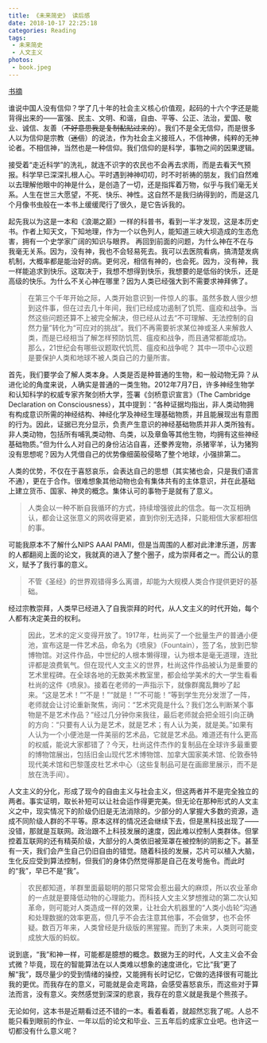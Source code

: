 ```yaml
---
title: 《未来简史》 读后感
date: 2018-10-17 22:25:18
categories: Reading
tags: 
 - 未来简史
 - 人文主义
photos:
 - book.jpeg
---
```


[书摘](clipping.txt)

谁说中国人没有信仰？学了几十年的社会主义核心价值观，起码的十六个字还是能背得出来的——富强、民主、文明、和谐，自由、平等、公正、法治，爱国、敬业、诚信、友善（~~不好意思我是复制黏贴过来的~~）。我们不是全无信仰，而是很多人以为信仰是宗教（~~迷信~~）的说法，作为社会主义接班人，不信神佛，纯粹的无神论者。不相信神，当然也是一种信仰。我们信仰的是科学，事物之间的因果逻辑。

接受着“走近科学”的洗礼，就连不识字的农民也不会再去求雨，而是去看天气预报。科学早已深深扎根人心。平时遇到神神叨叨，时不时祈祷的朋友，我们自然难以去理解他眼中的神是什么，是创造了一切，还是指挥着万物，似乎与我们毫无关系。人生在世三大愿望，不死、快乐、神性。这自然不是我归纳得到的，而是这几个月像书虫般在一本书上缓缓爬行了很久，是它告诉我的。

起先我以为这是一本和《浪潮之巅》一样的科普书，看到一半才发现，这是本历史书。作者上知天文，下知地理，作为一个以色列人，能知道三峡大坝造成的生态危害，拥有一个史学家广阔的知识与眼界。
再回到前面的问题，为什么神在不在与我毫无关系。因为，没有神，我也不会轻易死去。我可以去医院看病，搞清楚发病机制，大概率都是能治好的病。更何况，相信有神的，也会死。因为，没有神，我一样能追求到快乐。这取决于，我想不想得到快乐，我想要的是低俗的快乐，还是高级的快乐。为什么不关心神在哪里？因为人类已经强大到不需要求神拜佛了。

>   在第三个千年开始之际，人类开始意识到一件惊人的事。虽然多数人很少想到这件事，但在过去几十年间，我们已经成功遏制了饥荒、瘟疫和战争。当然这些问题还算不上被完全解决，但已经从过去“不可理解、无法控制的自然力量”转化为“可应对的挑战”。我们不再需要祈求某位神或圣人来解救人类，而是已经相当了解怎样预防饥荒、瘟疫和战争，而且通常都能成功。
>   那么，21世纪会有哪些议题取代饥荒、瘟疫和战争呢？ 其中一项中心议题是要保护人类和地球不被人类自己的力量所害。

首先，我们要学会了解人类本身。人类是否是种普通的生物，和一般动物无异？从进化论的角度来说，人确实是普通的一类生物。2012年7月7日，许多神经生物学和认知科学的权威专家齐聚剑桥大学，签署《剑桥意识宣言》（The Cambridge Declaration on Consciousness），其中提到：“各种证据均指出，非人类动物拥有构成意识所需的神经结构、神经化学及神经生理基础物质，并且能展现出有意图的行为。因此，证据已充分显示，负责产生意识的神经基础物质并非人类所独有。非人类动物，包括所有哺乳类动物、鸟类，以及章鱼等其他生物，均拥有这些神经基础物质。”但为什么人对自己的身份沾沾自喜，还豢养宠物，杀猪宰羊，认为猪狗没有思想呢？因为人凭借自己的优势像细菌般侵略了整个地球，小强排第二。

人类的优势，不仅在于喜怒哀乐，会表达自己的思想（其实猪也会，只是我们语言不通），更在于合作。很难想象其他动物也会有集体共有的主体意识，并在此基础上建立货币、国家、神灵的概念。集体认可的事物于是就有了意义。

>   人类会以一种不断自我循环的方式，持续增强彼此的信念。每一次互相确认，都会让这张意义的网收得更紧，直到你别无选择，只能相信大家都相信的事。

可能我原本不了解什么NIPS AAAI PAMI，但是当周围的人都对此津津乐道，厉害的人都翻阅上面的论文，我就真的进入了整个圈子，成为崇拜者之一。而公认的意义，赋予了我行事的意义。

>   不管《圣经》的世界观错得多么离谱，却能为大规模人类合作提供更好的基础。

经过宗教崇拜，人类早已经进入了自我崇拜的时代，从人文主义的时代开始，每个人都有决定美丑的权利。

>   因此，艺术的定义变得开放了。1917年，杜尚买了一个批量生产的普通小便池，宣布这是一件艺术品，命名为《喷泉》（Fountain），签了名，放到巴黎博物馆。对这件作品，中世纪的人根本懒得理，认为根本是毫无道理，连批评都是浪费氧气。但在现代人文主义的世界，杜尚这件作品被认为是重要的艺术里程碑。在全球各地的无数美术教室里，都会给学美术的大一学生看看杜尚的这件《喷泉》。接着在老师的一声指示下，就像群魔乱舞吵了起来。“这是艺术！”“不是！”“就是！”“不可能！”等到学生充分发泄了一阵，老师就会让讨论重新聚焦，询问：“艺术究竟是什么？我们怎么判断某个事物是不是艺术作品？”经过几分钟你来我往，最后老师就会把全班引向正确的方向：“只要有人认为是艺术，就是艺术；有人认为美，就是美。”如果有人认为一个小便池是一件美丽的艺术品，它就是艺术品。难道还有什么更高的权威，能说大家都错了？今天，杜尚这件杰作的复制品在全球许多最重要的博物馆展出，包括旧金山现代艺术博物馆、加拿大国家美术馆、伦敦泰特现代美术馆和巴黎蓬皮杜艺术中心（这些复制品可是在画廊里展示，而不是放在洗手间）。

人文主义的分化，形成了现今的自由主义与社会主义，但这两者并不是完全独立的两者。事实证明，取长补短可以让社会运作得更完美。但无论在那种形式的人文主义之中，现实情况下的阶级仍旧是无法消除的。少部分的人掌握大多数的资源，造成不同阶级人群的不平等。原本这样的情况还会继续下去，但是黑科技出现了——没错，那就是互联网。政治跟不上科技发展的速度，因此难以控制人类群体。但掌控着互联网的还有精英阶级，大部分的人类依旧被笼罩在被控制的阴影之下。甚至有一天，我们会产生自己仍旧自由的错觉。随着科技的发展，芯片可以植入大脑，生化反应受到算法控制，但我们的身体仍然觉得那是自己在发号施令。而此时的“我”，早已不是“我”。

>   农民都知道，羊群里面最聪明的那只常常会惹出最大的麻烦，所以农业革命的一点就是要降低动物的心理能力。而科技人文主义梦想推动的第二次认知革命，则可能对人类造成一样的效果，让社会大机器里的“人类小齿轮”沟通和处理数据的效率更高，但几乎不会去注意其他事，不会做梦，也不会怀疑。数百万年来，人类曾经是升级版的黑猩猩。而到了未来，人类则可能变成放大版的蚂蚁。

说到底，“我”和神一样，可能都是臆想的概念。数据为王的时代，人文主义会不会式微？毕竟，现在的智能算法在以人类难以想象的速度进化，它比“我”更了解“我”，既尽量少的受到情绪的操控，又能拥有长时记忆，它做的选择很有可能比我的更优。而我存在的意义，可能就是会走弯路，会感受喜怒哀乐，而这些对于算法而言，没有意义。突然感觉到深深的悲哀，我存在的意义就是我是个熊孩子。

无论如何，这本书是近期看过还不错的一本。看着看着，就超然忘我了呢。人总不能只看到眼前的作业、一年以后的论文和毕业、三五年后的成家立业吧。也许这一切都没有什么意义呢？
